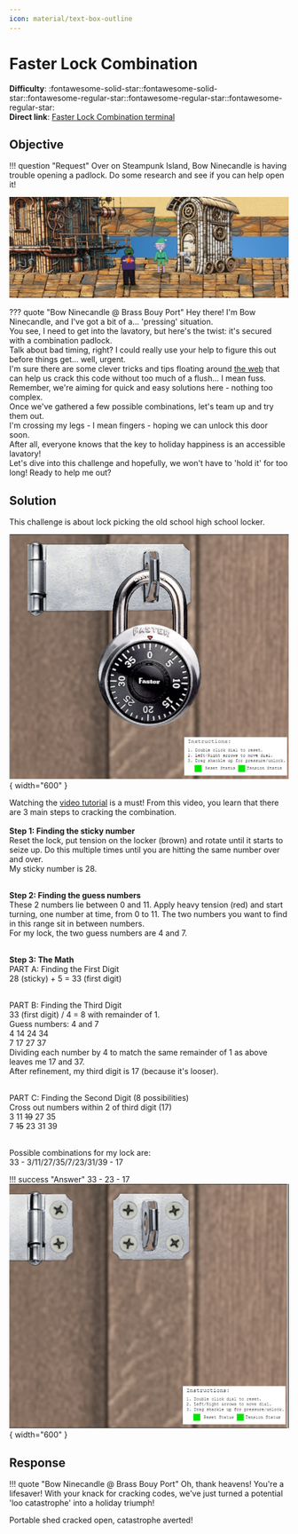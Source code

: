 ```yaml
---
icon: material/text-box-outline
---
```


# Faster Lock Combination

**Difficulty**: :fontawesome-solid-star::fontawesome-solid-star::fontawesome-regular-star::fontawesome-regular-star::fontawesome-regular-star:<br/>
**Direct link**: [Faster Lock Combination terminal](https://paddlelockdecode.com?&challenge=fasterlock&username=rack3t&id=eba63663-e81c-47a4-b9ac-8524fc9c1ad7&area=spi-brassbouyport&location=12,22&tokens=&dna=ATATATTAATATATATATATATATATATATATCGATATGCATATATATATATGCATATATATATATATATATATATTAGCATATATATATATATGCATATATATATATGCATATATATTA)

## Objective

!!! question "Request"
    Over on Steampunk Island, Bow Ninecandle is having trouble opening a padlock. Do some research and see if you can help open it!

![Bow Ninecandle](../img/objectives/o10/BowNinecandle.jpg)

??? quote "Bow Ninecandle @ Brass Bouy Port"
    Hey there! I'm Bow Ninecandle, and I've got a bit of a... 'pressing' situation.<br/>
    You see, I need to get into the lavatory, but here's the twist: it's secured with a combination padlock.<br/>
    Talk about bad timing, right? I could really use your help to figure this out before things get... well, urgent.<br/>
    I'm sure there are some clever tricks and tips floating around [the web](https://www.youtube.com/watch?v=27rE5ZvWLU0) that can help us crack this code without too much of a flush... I mean fuss.<br/>
    Remember, we're aiming for quick and easy solutions here - nothing too complex.<br/>
    Once we've gathered a few possible combinations, let's team up and try them out.<br/>
    I'm crossing my legs - I mean fingers - hoping we can unlock this door soon.<br/>
    After all, everyone knows that the key to holiday happiness is an accessible lavatory!<br/>
    Let's dive into this challenge and hopefully, we won't have to 'hold it' for too long! Ready to help me out?<br/>



## Solution
This challenge is about lock picking the old school high school locker.

![Locker](../img/objectives/o10/locker.jpg){ width="600" }

Watching the [video tutorial](https://www.youtube.com/watch?v=27rE5ZvWLU0) is a must! From this video, you learn that there are 3 main steps to cracking the combination.<br/><br/>
<b>Step 1: Finding the sticky number</b><br/>
Reset the lock, put tension on the locker (brown) and rotate until it starts to seize up. Do this multiple times until you are hitting the same number over and over.<br/>
My sticky number is 28.<br/><br/>

<b>Step 2: Finding the guess numbers</b><br/>
These 2 numbers lie between 0 and 11. Apply heavy tension (red) and start turning, one number at time, from 0 to 11. The two numbers you want to find in this range
sit in between numbers.<br/>
For my lock, the two guess numbers are 4 and 7.<br/><br/>

<b>Step 3: The Math</b><br/>
PART A: Finding the First Digit<br/>
28 (sticky) + 5 = 33 (first digit)<br/><br/>

PART B: Finding the Third Digit<br/>
33 (first digit) / 4 = 8 with remainder of 1.<br/>
Guess numbers: 4 and 7<br/>
4 14 24 34<br/>
7 17 27 37<br/>
Dividing each number by 4 to match the same remainder of 1 as above leaves me 17 and 37.<br/>
After refinement, my third digit is 17 (because it's looser).<br/><br/>

PART C: Finding the Second Digit (8 possibilities)<br/>
Cross out numbers within 2 of third digit (17)<br/>
3 11 <s>19</s> 27 35<br/>
7 <s>15</s> 23 31 39<br/><br/>

Possible combinations for my lock are:<br/>
33 - 3/11/27/35/7/23/31/39 - 17

!!! success "Answer"
    33 - 23 - 17<br/>
    ![Unlocked](../img/objectives/o10/unlocked.jpg){ width="600" }
    
    
## Response
!!! quote "Bow Ninecandle @ Brass Bouy Port"
    Oh, thank heavens! You're a lifesaver! With your knack for cracking codes, we've just turned a potential 'loo catastrophe' into a holiday triumph!


Portable shed cracked open, catastrophe averted!
